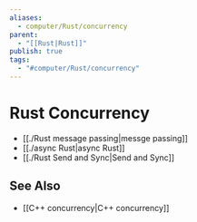 ```yaml
---
aliases:
  - computer/Rust/concurrency
parent:
  - "[[Rust|Rust]]"
publish: true
tags:
  - "#computer/Rust/concurrency"
---
```


# Rust Concurrency
- [[./Rust message passing|messge passing]]
- [[./async Rust|async Rust]]
- [[./Rust Send and Sync|Send and Sync]]

## See Also
- [[C++ concurrency|C++ concurrency]]